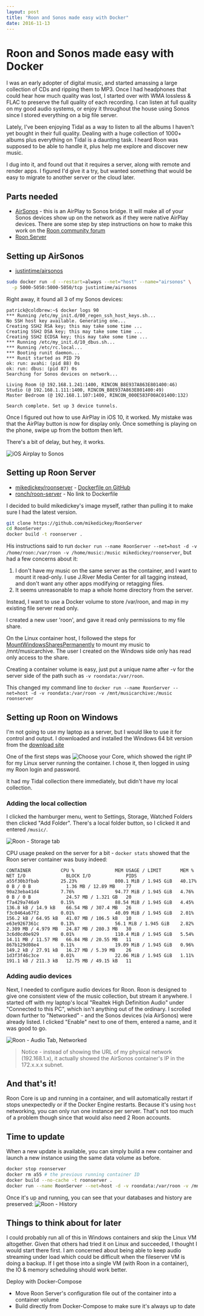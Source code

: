 ```yaml
---
layout: post
title: "Roon and Sonos made easy with Docker"
date: 2016-11-13
---
```



# Roon and Sonos made easy with Docker

I was an early adopter of digital music, and started amassing a large collection of CDs and ripping them to MP3. Once I had headphones that could hear how much quality was lost, I started over with WMA lossless & FLAC to preserve the full quality of each recording. I can listen at full quality on my good audio systems, or enjoy it throughout the house using Sonos since I stored everything on a big file server.

Lately, I've been enjoying Tidal as a way to listen to all the albums I haven't yet bought in their full quality. Dealing with a huge collection of 1000+ albums plus everything on Tidal is a daunting task. I heard Roon was supposed to be able to handle it, plus help me explore and discover new music.

I dug into it, and found out that it requires a server, along with remote and render apps. I figured I'd give it a try, but wanted something that would be easy to migrate to another server or the cloud later. 

## Parts needed

- [AirSonos](https://medium.com/@stephencwan/hacking-airplay-into-sonos-93a41a1fcfbb) - this is an AirPlay to Sonos bridge. It will make all of your Sonos devices show up on the network as if they were native AirPlay devices. There are some step by step instructions on how to make this work on the [Roon community forum](https://community.roonlabs.com/t/can-i-output-to-sonos-devices/5697/28)
- [Roon Server](https://kb.roonlabs.com/LinuxInstall)


## Setting up AirSonos
- [justintime/airsonos](https://hub.docker.com/r/justintime/airsonos/)


```bash
sudo docker run -d --restart=always --net="host" --name="airsonos" \
  -p 5000-5050:5000-5050/tcp justintime/airsonos
```

Right away, it found all 3 of my Sonos devices:

```none
patrick@coldbrew:~$ docker logs 90
*** Running /etc/my_init.d/00_regen_ssh_host_keys.sh...
No SSH host key available. Generating one...
Creating SSH2 RSA key; this may take some time ...
Creating SSH2 DSA key; this may take some time ...
Creating SSH2 ECDSA key; this may take some time ...
*** Running /etc/my_init.d/10_dbus.sh...
*** Running /etc/rc.local...
*** Booting runit daemon...
*** Runit started as PID 79
ok: run: avahi: (pid 88) 0s
ok: run: dbus: (pid 87) 0s
Searching for Sonos devices on network...

Living Room (@ 192.168.1.241:1400, RINCON_B8E937A863E801400:46)
Studio (@ 192.168.1.111:1400, RINCON_B8E937A863E801400:49)
Master Bedroom (@ 192.168.1.107:1400, RINCON_000E583F00AC01400:132)

Search complete. Set up 3 device tunnels.
```

Once I figured out how to use AirPlay in iOS 10, it worked. My mistake was that the AirPlay button is now for display only. Once something is playing on the phone, swipe up from the bottom then left. 

There's a bit of delay, but hey, it works.

![iOS Airplay to Sonos]({{site.url}}/images/2016-11-13-roon/ios_airplay.png)


## Setting up Roon Server

- [mikedickey/roonserver](https://hub.docker.com/r/mikedickey/roonserver/) - [Dockerfile on GitHub](https://github.com/mikedickey/RoonServer)
- [ronch/roon-server](https://hub.docker.com/r/ronch/roon-server/) - No link to Dockerfile

I decided to build mikedickey's image myself, rather than pulling it to make sure I had the latest version.


```bash
git clone https://github.com/mikedickey/RoonServer
cd RoonServer
docker build -t roonserver .
```

His instructions said to run `docker run --name RoonServer --net=host -d -v /home/roon:/var/roon -v /home/music:/music mikedickey/roonserver`, but had a few concerns about it:

1. I don't have my music on the same server as the container, and I want to mount it read-only. I use J.River Media Center for all tagging instead, and don't want any other apps modifying or retagging files.
2. It seems unreasonable to map a whole home directory from the server.


Instead, I want to use a Docker volume to store /var/roon, and map in my existing file server read only.

I created a new user 'roon', and gave it read only permissions to my file share.

On the Linux container host, I followed the steps for [MountWindowsSharesPermanently](https://wiki.ubuntu.com/MountWindowsSharesPermanently) to mount my music to /mnt/musicarchive. The user I created on the Windows side only has read only access to the share.

Creating a container volume is easy, just put a unique name after -v for the server side of the path such as `-v roondata:/var/roon`.

This changed my command line to 
`docker run --name RoonServer --net=host -d -v roondata:/var/roon -v /mnt/musicarchive:/music roonserver`


## Setting up Roon on Windows
I'm not going to use my laptop as a server, but I would like to use it for control and output. I downloaded and installed the Windows 64 bit version from the [download site](https://roonlabs.com/downloads.html)

One of the first steps was 
![Choose your Core]({{site.url}}/images/2016-11-13-roon/windows_connect_1.png), which showed the right IP for my Linux server running the container. I chose it, then logged in using my Roon login and password.

It had my Tidal collection there immediately, but didn't have my local collection.


### Adding the local collection
I clicked the hamburger menu, went to Settings, Storage, Watched Folders then clicked "Add Folder". There's a local folder button, so I clicked it and entered `/music/`. 

![Roon - Storage tab]({{site.url}}/images/2016-11-13-roon/windows_watchedfolder.png)

CPU usage peaked on the server for a bit - `docker stats` showed that the Roon server container was busy indeed:
```none
CONTAINER           CPU %               MEM USAGE / LIMIT       MEM %               NET I/O               BLOCK I/O             PIDS
a55f30b3fbab        25.23%              800.1 MiB / 1.945 GiB   40.17%              0 B / 0 B             1.36 MB / 12.89 MB    77
90a23eba41d4        7.76%               94.77 MiB / 1.945 GiB   4.76%               0 B / 0 B             24.57 MB / 1.321 GB   20
f7a429a746a9        0.15%               88.54 MiB / 1.945 GiB   4.45%               136.8 kB / 14.9 kB    66.54 MB / 307.4 MB   26
f3c0464a67f2        0.01%               40.09 MiB / 1.945 GiB   2.01%               156.2 kB / 64.95 kB   41.07 MB / 106.5 kB   10
e63e9267361c        0.13%               56.1 MiB / 1.945 GiB    2.82%               2.309 MB / 4.979 MB   24.87 MB / 280.3 MB   30
3c6d0cd0e929        0.01%               110.4 MiB / 1.945 GiB   5.54%               14.11 MB / 11.57 MB   66.84 MB / 20.55 MB   11
867b129d08e4        0.11%               19.09 MiB / 1.945 GiB   0.96%               149.2 kB / 27.91 kB   16.27 MB / 5.39 MB    26
1d3f3f46c3ce        0.01%               22.06 MiB / 1.945 GiB   1.11%               191.1 kB / 211.3 kB   12.75 MB / 49.15 kB   11
```


### Adding audio devices
Next, I needed to configure audio devices for Roon. Roon is designed to give one consistent view of the music collection, but stream it anywhere. I started off with my laptop's local "Realtek High Definition Audio" under "Connected to this PC", which isn't anything out of the ordinary. I scrolled down further to "Networked" - and the Sonos devices (via AirSonos) were already listed. I clicked "Enable" next to one of them, entered a name, and it was good to go.

![Roon - Audio Tab, Networked]({{site.url}}/images/2016-11-13-roon/windows_audio_devices.png)

> Notice - instead of showing the URL of my physical network (192.168.1.x), it actually showed the AirSonos container's IP in the 172.x.x.x subnet.

## And that's it!
Roon Core is up and running in a container, and will automatically restart if stops unexpectedly or if the Docker Engine restarts. Because it's using `host` networking, you can only run one instance per server. That's not too much of a problem though since that would also need 2 Roon accounts.

## Time to update

When a new update is available, you can simply build a new container and launch a new instance using the same data volume as before. 

```bash
docker stop roonserver
docker rm a55 # the previous running container ID
docker build --no-cache -t roonserver .
docker run --name RoonServer --net=host -d -v roondata:/var/roon -v /mnt/musicarchive:/music roonserver
```

Once it's up and running, you can see that your databases and history are preserved: 
![Roon - History]({{site.url}}/images/2016-11-13-roon/history_after_update.png)


## Things to think about for later
I could probably run all of this in Windows containers and skip the Linux VM altogether. Given that others had tried it on Linux and succeeded, I thought I would start there first. 
I am concerned about being able to keep audio streaming under load which could be difficult when the fileserver VM is doing a backup. If I get those into a single VM (with Roon in a container), the IO & memory scheduling should work better.

Deploy with Docker-Compose
- Move Roon Server's configuration file out of the container into a container volume
- Build directly from Docker-Compose to make sure it's always up to date
